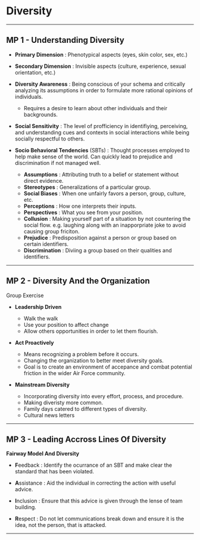 # Diversity
---
## MP 1 - Understanding Diversity
-   **Primary Dimension**
    :   Phenotypical aspects (eyes, skin color, sex, etc.)

-   **Secondary Dimension**
    :   Invisible aspects (culture, experience, sexual orientation, etc.)

-   **Diversity Awareness**
    :   Being conscious of your schema and critically analyzing its assumptions in order to formulate more rational opinions of individuals.
     - Requires a desire to learn about other individuals and their backgrounds.

-   **Social Sensitivity**
    :   The level of profficiency in identifiying, perceiving, and understanding cues and contexts in social interactions while being socially respectful to others.
    
-   **Socio Behavioral Tendencies** (SBTs)
    :   Thought processes employed to help make sense of the world. Can quickly lead to prejudice and discrimination if not managed well.
     - **Assumptions**
     :  Attributing truth to a belief or statement without direct evidence.
     - **Stereotypes**
     :  Generalizations of a particular group.
     - **Social Biases**
     :  When one unfairly favors a person, group, culture, etc.
     - **Perceptions**
     :  How one interprets their inputs.
     - **Perspectives**
     :  What you see from your position.
     - **Collusion**
     :  Making yourself part of a situation by not countering the social flow. e.g. laughing along with an inapporpriate joke to avoid causing group friciton.
     - **Prejudice**
     : Predisposition against a person or group based on certain identifiers.
     - **Discrimination**
     : Diviing a group based on their qualities and identifiers.

---
## MP 2 - Diversity And the Organization

Group Exercise


- **Leadership Driven**
    - Walk the walk
    - Use your position to affect change
    - Allow others opportunities in order to let them flourish.

- **Act Proactively**
    - Means recognizing a problem before it occurs.
    - Changing the organization to better meet diversity goals.
    - Goal is to create an environment of accepance and combat potential friction in the wider Air Force community.

- **Mainstream Diversity**
    - Incorporating diversity into every effort, process, and procedure.
    - Making diveristy more common.
    - Family days catered to different types of diversity.
    - Cultural news letters

---

## MP 3 - Leading Accross Lines Of Diversity

**Fairway Model And Diversity**
- **F**eedback
:   Identify the ocurrance of an SBT and make clear the standard that has been violated.

- **A**ssistance 
: Aid the individual in correcting the action with useful advice.

- **I**nclusion
: Ensure that this advice is given through the lense of team building.

- **R**espect
: Do not let communications break down and ensure it is the idea, not the person, that is attacked.
---

